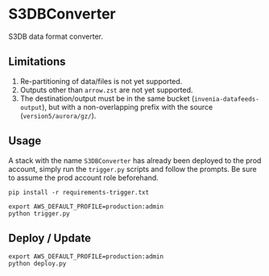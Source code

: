 # S3DBConverter
S3DB data format converter.

## Limitations
1. Re-partitioning of data/files is not yet supported.
2. Outputs other than `arrow.zst` are not yet supported.
3. The destination/output must be in the same bucket (`invenia-datafeeds-output`), but with a non-overlapping prefix with the source (`version5/aurora/gz/`).

## Usage
A stack with the name `S3DBConverter` has already been deployed to the prod account, simply run the `trigger.py` scripts and follow the prompts.
Be sure to assume the prod account role beforehand.
```
pip install -r requirements-trigger.txt

export AWS_DEFAULT_PROFILE=production:admin
python trigger.py
```

## Deploy / Update
```
export AWS_DEFAULT_PROFILE=production:admin
python deploy.py
```

